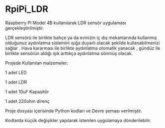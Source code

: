 # RpiPi_LDR
Raspberry Pi Model 4B kullanılarak LDR sensör uygulaması gerçekleştirilmiştir.

LDR sensörü ile birlikte bahçe ya da evinizin iç dış mekanlarında kullanmış olduğunuz aydınlatma sistemini ışığa duyarlı olacak şekilde kullanabilmenizi sağlar . Hava kararması ile birlikte  aydınlatma otomatik yanacak , gündüz ile birlikte sensörün aldığı ışık arttıkça aydınlatma sönmüş olacak.

Projede Kullanılan malzemeler:

1 adet LED

1 adet LDR

1 adet 10uF Kapasitör

1 adet 220ohm direnç

Proje dosyası içerisinde Python kodları ve Devre şeması verilmiştir.

Kodlarda küçük değişikler yapılarak istenilen uygulamaya dönderilebilir.
